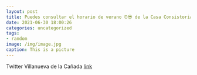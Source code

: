 ```yaml
---
layout: post
title: Puedes consultar el horario de verano ⏰😎 de la Casa Consistorial, así como del resto de centros e instalaciones municipales en n...
date: 2021-06-30 18:00:26
categories: uncategorized
tags:
- random
image: /img/image.jpg
caption: This is a picture
---
```

Twitter Villanueva de la Cañada [link](https://twitter.com/AytoVDLCanada/status/1410221185959350281)
